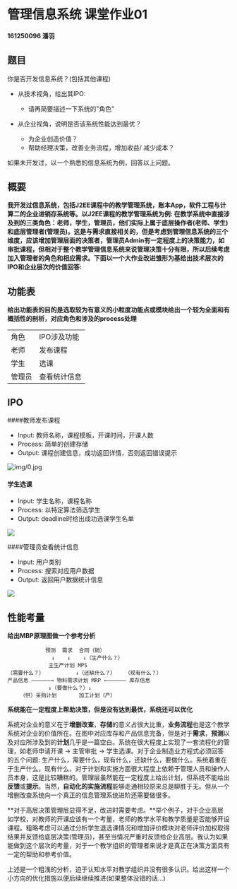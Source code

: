 # 管理信息系统 课堂作业01

#### 161250096 潘羽



## 题目

你是否开发信息系统？(包括其他课程)

- 从技术视角，给出其IPO:

  - 请再简要描述一下系统的"角色"

- 从企业视角，说明是否该系统性能达到最优？

  - 为企业创造价值？
  - 帮助经理决策，改善业务流程，增加收益/ 减少成本？

  

如果未开发过，以一个熟悉的信息系统为例，回答以上问题。



## 概要

​	**我开发过信息系统，包括J2EE课程中的教学管理系统，账本App，软件工程与计算二的企业进销存系统等。以J2EE课程的教学管理系统为例: 在教学系统中直接涉及到的三类角色：老师，学生，管理员，他们实际上属于底层操作者(老师、学生)和底层管理者(管理员)。这是与需求直接相关的，但是考虑到管理信息系统的三个维度，应该增加管理层面的决策者，管理员Admin有一定程度上的决策能力，如审批课程，但相对于整个教学管理信息系统来说管理决策十分有限，所以后续考虑加入管理者的角色和相应需求。下面以一个大作业改进雏形为基给出技术层次的IPO和企业层次的价值回答:**



## 功能表

​	**给出功能表的目的是选取较为有意义的小粒度功能点或模块给出一个较为全面和有概括性的剖析，对应角色和涉及的process处理**



<table>
  <tr>
    <td>
      角色
    </td>
     <td>
      IPO涉及功能
    </td>
  </tr>
  <tr>
    <td>
      老师
    </td>
     <td>
      发布课程
    </td>
  </tr>
  <tr>
    <td>
      学生
    </td>
     <td>
     选课
    </td>
  </tr>
  <tr>
    <td>
      管理员
    </td>
     <td>
      查看统计信息
    </td>
  </tr>
</table>



## IPO

####教师发布课程

- Input: 教师名称，课程模板，开课时间，开课人数
- Process: 简单的创建存储
- Output: 课程创建信息，成功返回详情，否则返回错误提示



![img/0.jpg](/Users/py/管理信息系统/img/0.png)





#### 学生选课

- Input: 学生名称，课程名称
- Process: 以特定算法筛选学生
- Output: deadline时给出成功选课学生名单

![](/Users/py/管理信息系统/img/2.png)



####管理员查看统计信息

- Input: 用户类别 
- Process: 搜索对应用户数据
- Output: 返回用户数据统计信息

![](/Users/py/管理信息系统/img/3.png)







## 性能考量

**给出MBP原理图做一个参考分析**

                预测  需求  合同（销）
                  ↓    ↓    ↓（生产什么？）
                 主生产计划 MPS
    （需要什么？）          ↓（还缺什么？）   （现有什么？）
    产品信息 ——————→ 物料需求计划 MRP ←—————— 库存信息
                 ↓（要做什么？）↓
        （供）采购计划       加工计划（产）



​	**系统能在一定程度上帮助决策，但是没有达到最优，系统还可以优化**

​	系统对企业的意义在于**增删改查**，**存储**的意义占很大比重，**业务流程**也是这个教学系统对企业的价值所在。在图中对应库存和产品信息完备，但是对于**需求**，**预测**以及对应所涉及到的**计划**几乎是一篇空白。系统在很大程度上实现了一套流程化的管理，如老师申请开课 -> 主管审批 -> 学生选课。对于企业制造业方程式必须回答的五个问题: 生产什么，需要什么，现有什么，还缺什么，要做什么。系统着重在于生产什么，现有什么，对于计划和实施方面很大程度上依赖于管理人员和操作人员本身，这是比较糟糕的。管理层虽然能在一定程度上给出计划，但系统不能给出**反馈**或**提示**。当然，**自动化的实施流程**能够走通相较原来总是聊胜于无。但从一个增删改查系统向一个真正的信息管理系统进阶还需要做很多。

​	**对于高层决策管理层显得不足，改进时需要考虑。**举个例子，对于企业高层如学校，对教师的开课应该有一个考量，老师的教学水平和教学质量是否能够开设课程。粗略考虑可以通过分析学生退选课情况和增加评价模块对老师评价加权取得结果并反馈给底层决策(管理员)，甚至当情况严重时反馈给企业高层。我认为如果能做到这个层次的考量，对于一个教学组织的管理者来说才是真正在决策方面具有一定的帮助和参考价值。

​	上述是一个粗浅的分析，迫于认知水平对教学组织并没有很多认识。给出这样一个小方向的优化措施以便后续继续推进(如果整体没错的话...)